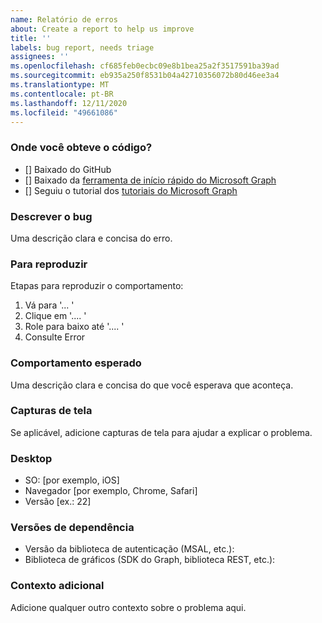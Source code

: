 ```yaml
---
name: Relatório de erros
about: Create a report to help us improve
title: ''
labels: bug report, needs triage
assignees: ''
ms.openlocfilehash: cf685feb0ecbc09e8b1bea25a2f3517591ba39ad
ms.sourcegitcommit: eb935a250f8531b04a42710356072b80d46ee3a4
ms.translationtype: MT
ms.contentlocale: pt-BR
ms.lasthandoff: 12/11/2020
ms.locfileid: "49661086"
---
```

### <a name="where-did-you-get-the-code"></a>Onde você obteve o código?

- [] Baixado do GitHub
- [] Baixado da [ferramenta de início rápido do Microsoft Graph](https://developer.microsoft.com/graph/quick-start)
- [] Seguiu o tutorial dos [tutoriais do Microsoft Graph](https://docs.microsoft.com/graph/tutorials)

### <a name="describe-the-bug"></a>Descrever o bug

Uma descrição clara e concisa do erro.

### <a name="to-reproduce"></a>Para reproduzir

Etapas para reproduzir o comportamento:

1. Vá para '... '
1. Clique em '.... '
1. Role para baixo até '.... '
1. Consulte Error

### <a name="expected-behavior"></a>Comportamento esperado

Uma descrição clara e concisa do que você esperava que aconteça.

### <a name="screenshots"></a>Capturas de tela

Se aplicável, adicione capturas de tela para ajudar a explicar o problema.

### <a name="desktop"></a>Desktop

- SO: [por exemplo, iOS]
- Navegador [por exemplo, Chrome, Safari]
- Versão [ex.: 22]

### <a name="dependency-versions"></a>Versões de dependência

- Versão da biblioteca de autenticação (MSAL, etc.):
- Biblioteca de gráficos (SDK do Graph, biblioteca REST, etc.):

### <a name="additional-context"></a>Contexto adicional

Adicione qualquer outro contexto sobre o problema aqui.
